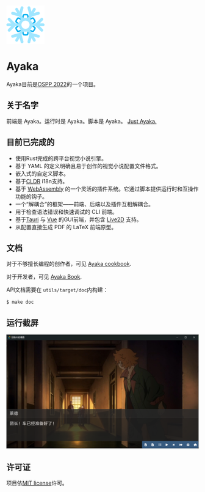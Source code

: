 <img width=100 src="assets/logo.png"/>

# Ayaka

Ayaka目前是[OSPP 2022](https://summer-ospp.ac.cn/)的一个项目。

## 关于名字
前端是 Ayaka。运行时是 Ayaka。脚本是 Ayaka。 [Just Ayaka.](https://bbs.mihoyo.com/ys/article/21828380)

## 目前已完成的
* 使用Rust完成的跨平台视觉小说引擎。
* 基于 YAML 的定义明确且易于创作的视觉小说配置文件格式。
* 嵌入式的自定义脚本。
* 基于[CLDR](https://github.com/unicode-org/cldr) i18n支持。
* 基于 [WebAssembly](https://webassembly.org/) 的一个灵活的插件系统。它通过脚本提供运行时和互操作功能的钩子。
* 一个“解耦合”的框架——前端、后端以及插件互相解耦合。
* 用于检查语法错误和快速调试的 CLI 前端。
* 基于[Tauri](https://tauri.app/) 与 [Vue](https://vuejs.org/) 的GUI前端，并包含 [Live2D](https://www.live2d.com) 支持。
* 从配置直接生成 PDF 的 LaTeX 前端原型。

## 文档
对于不够擅长编程的创作者，可见 [Ayaka cookbook](https://github.com/Uni-Gal/Ayaka-cookbook).

对于开发者，可见 [Ayaka Book](https://uni-gal.github.io/Ayaka/).

API文档需要在 `utils/target/doc`内构建：
``` bash
$ make doc
```

## 运行截屏
![奥尔加](assets/galgui.png)

## 许可证

项目依[MIT license](LICENSE)许可。

